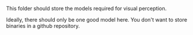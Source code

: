 This folder should store the models required for visual perception.

Ideally, there should only be one good model here. You don't want to store binaries in a github repository.
